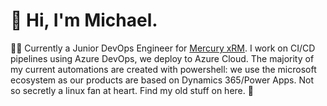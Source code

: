 # 👋 Hi, I'm Michael.

 👨‍💻 Currently a Junior DevOps Engineer for [Mercury xRM](https://wearemercury.com). I work on CI/CD pipelines using Azure DevOps, we deploy to Azure Cloud. The majority of my current automations are created with powershell: we use the microsoft ecosystem as our products are based on Dynamics 365/Power Apps. Not so secretly a linux fan at heart. Find my old stuff on here. 🌱



